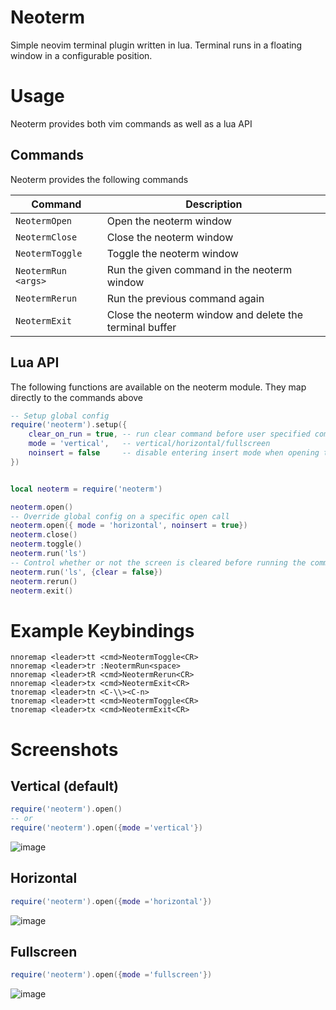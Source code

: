 # Neoterm

Simple neovim terminal plugin written in lua. Terminal runs in a floating window in a configurable position.

# Usage

Neoterm provides both vim commands as well as a lua API

## Commands

Neoterm provides the following commands

| Command              | Description                                                                            |
| -------------------- | -------------------------------------------------------------------------------------- |
| `NeotermOpen`      | Open the neoterm window                                                              |
| `NeotermClose`      | Close the neoterm window                                                              |
| `NeotermToggle`      | Toggle the neoterm window                                                              |
| `NeotermRun <args>`  | Run the given command in the neoterm window                                            |
| `NeotermRerun`       | Run the previous command again                                                         |
| `NeotermExit`        | Close the neoterm window and delete the terminal buffer                                |

## Lua API

The following functions are available on the neoterm module. They map directly to the commands above

```lua
-- Setup global config
require('neoterm').setup({
	clear_on_run = true, -- run clear command before user specified commands
	mode = 'vertical',   -- vertical/horizontal/fullscreen
	noinsert = false     -- disable entering insert mode when opening the neoterm window
})


local neoterm = require('neoterm')

neoterm.open()
-- Override global config on a specific open call
neoterm.open({ mode = 'horizontal', noinsert = true})
neoterm.close()
neoterm.toggle()
neoterm.run('ls')
-- Control whether or not the screen is cleared before running the command
neoterm.run('ls', {clear = false})
neoterm.rerun()
neoterm.exit()
```

# Example Keybindings

```vim
nnoremap <leader>tt <cmd>NeotermToggle<CR>
nnoremap <leader>tr :NeotermRun<space>
nnoremap <leader>tR <cmd>NeotermRerun<CR>
nnoremap <leader>tx <cmd>NeotermExit<CR>
tnoremap <leader>tn <C-\\><C-n>
tnoremap <leader>tt <cmd>NeotermToggle<CR>
tnoremap <leader>tx <cmd>NeotermExit<CR>
```

# Screenshots

## Vertical (default)
```lua
require('neoterm').open()
-- or
require('neoterm').open({mode ='vertical'})
```
![image](https://user-images.githubusercontent.com/8384983/126306361-353a61ad-dfa3-4a16-b9f3-0cc8a6a258f6.png)

## Horizontal
```lua
require('neoterm').open({mode ='horizontal'})
```
![image](https://user-images.githubusercontent.com/8384983/126306318-bd1c43e4-154a-4a52-9eff-d77dc683c38c.png)

## Fullscreen
```lua
require('neoterm').open({mode ='fullscreen'})
```
![image](https://user-images.githubusercontent.com/8384983/126306383-192ea5a2-7d5b-4267-a3b7-9cee0751c44a.png)
